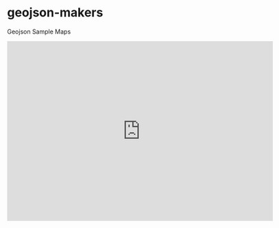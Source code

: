 geojson-makers
==============

Geojson Sample Maps

<iframe height="420" width="620" frameborder="0" src="https://render.github.com/view/geojson?url=https://raw.github.com/formagg1o/geojson-makers/master/geojson/Ireland.geojson"></iframe>